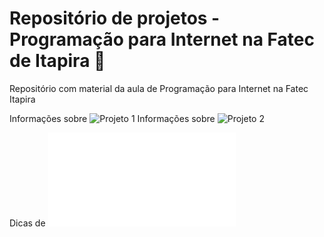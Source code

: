# Repositório de projetos - Programação para Internet na Fatec de Itapira :metal:
Repositório com material da aula de Programação para Internet na Fatec Itapira

Informações sobre ![Projeto 1](./projeto1)
Informações sobre ![Projeto 2](./projeto2)


Dicas de  ![Visual Studio Code](./VSCode.md)
